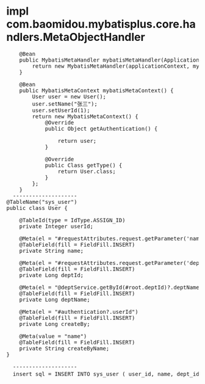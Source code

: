 # impl com.baomidou.mybatisplus.core.handlers.MetaObjectHandler

<pre>
    @Bean
    public MybatisMetaHandler mybatisMetaHandler(ApplicationContext applicationContext, MybatisMetaContext mybatisMetaContext) {
        return new MybatisMetaHandler(applicationContext, mybatisMetaContext);
    }

    @Bean
    public MybatisMetaContext mybatisMetaContext() {
        User user = new User();
        user.setName("张三");
        user.setUserId(1);
        return new MybatisMetaContext() {
            @Override
            public Object getAuthentication() {

                return user;
            }

            @Override
            public Class<?> getType() {
                return User.class;
            }
        };
    }
  --------------------
@TableName("sys_user")
public class User {

    @TableId(type = IdType.ASSIGN_ID)
    private Integer userId;

    @Meta(el = "#requestAttributes.request.getParameter('name')")
    @TableField(fill = FieldFill.INSERT)
    private String name;

    @Meta(el = "#requestAttributes.request.getParameter('deptId')")
    @TableField(fill = FieldFill.INSERT)
    private Long deptId;

    @Meta(el = "@deptService.getById(#root.deptId)?.deptName")
    @TableField(fill = FieldFill.INSERT)
    private Long deptName;

    @Meta(el = "#authentication?.userId")
    @TableField(fill = FieldFill.INSERT)
    private Long createBy;
  
    @Meta(value = "name")
    @TableField(fill = FieldFill.INSERT)
    private String createByName;
}

  --------------------
  insert sql = INSERT INTO sys_user ( user_id, name, dept_id, dept_name, create_by, create_by_name ) VALUES (1, null, 123, '测试', 1, '张三')
</pre>
